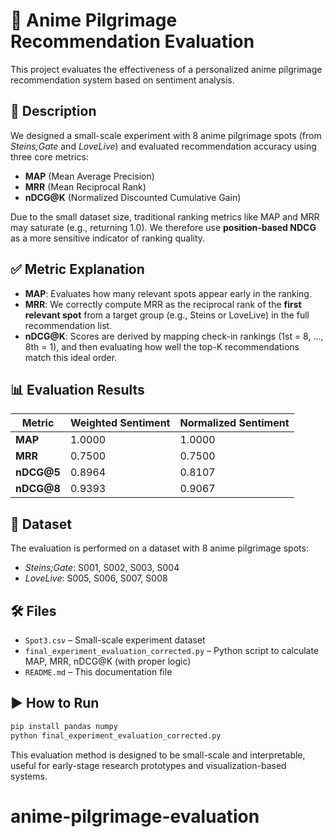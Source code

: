 
# 📍 Anime Pilgrimage Recommendation Evaluation

This project evaluates the effectiveness of a personalized anime pilgrimage recommendation system based on sentiment analysis.

## 📌 Description

We designed a small-scale experiment with 8 anime pilgrimage spots (from *Steins;Gate* and *LoveLive*) and evaluated recommendation accuracy using three core metrics:
- **MAP** (Mean Average Precision)
- **MRR** (Mean Reciprocal Rank)
- **nDCG@K** (Normalized Discounted Cumulative Gain)

Due to the small dataset size, traditional ranking metrics like MAP and MRR may saturate (e.g., returning 1.0). We therefore use **position-based NDCG** as a more sensitive indicator of ranking quality.

## ✅ Metric Explanation

- **MAP**: Evaluates how many relevant spots appear early in the ranking.
- **MRR**: We correctly compute MRR as the reciprocal rank of the **first relevant spot** from a target group (e.g., Steins or LoveLive) in the full recommendation list.
- **nDCG@K**: Scores are derived by mapping check-in rankings (1st = 8, ..., 8th = 1), and then evaluating how well the top-K recommendations match this ideal order.

## 📊 Evaluation Results

| Metric        | Weighted Sentiment | Normalized Sentiment |
|---------------|--------------------|-----------------------|
| **MAP**       | 1.0000             | 1.0000                |
| **MRR**       | 0.7500             | 0.7500                |
| **nDCG@5**    | 0.8964             | 0.8107                |
| **nDCG@8**    | 0.9393             | 0.9067                |

## 🧪 Dataset

The evaluation is performed on a dataset with 8 anime pilgrimage spots:
- *Steins;Gate*: S001, S002, S003, S004
- *LoveLive*: S005, S006, S007, S008

## 🛠️ Files

- `Spot3.csv` – Small-scale experiment dataset
- `final_experiment_evaluation_corrected.py` – Python script to calculate MAP, MRR, nDCG@K (with proper logic)
- `README.md` – This documentation file

## ▶️ How to Run

```bash
pip install pandas numpy
python final_experiment_evaluation_corrected.py
```

This evaluation method is designed to be small-scale and interpretable, useful for early-stage research prototypes and visualization-based systems.
# anime-pilgrimage-evaluation
